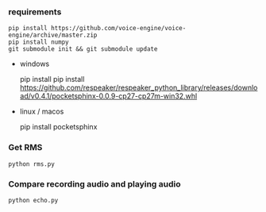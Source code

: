 
### requirements
```
pip install https://github.com/voice-engine/voice-engine/archive/master.zip
pip install numpy
git submodule init && git submodule update
```

+ windows

   pip install 
pip install https://github.com/respeaker/respeaker_python_library/releases/download/v0.4.1/pocketsphinx-0.0.9-cp27-cp27m-win32.whl

+ linux / macos

    pip install pocketsphinx

### Get RMS

```
python rms.py
```

### Compare recording audio and playing audio

```
python echo.py
```
